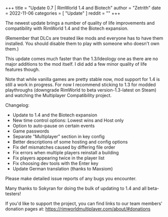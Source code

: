 +++
title = "Update 0.7 | RimWorld 1.4 and Biotech"
author = "Zetrith"
date = 2022-11-06
categories = [
	"Update"
]
reddit = ""
+++

The newest update brings a number of quality of life improvements and compatibility with RimWorld 1.4 and the Biotech expansion.

<!--more-->

(Remember that DLCs are treated like mods and everyone has to have them installed. You should disable them to play with someone who doesn't own them.)

This update comes much faster than the 1.3/Ideology one as there are no major additions to the mod itself. I did add a few minor quality of life features though.

Note that while vanilla games are pretty stable now, mod support for 1.4 is still a work in progress. For now I recommend sticking to 1.3 for modded playthroughs (downgrade RimWorld to beta version-1.3-latest on Steam) and watching the Multiplayer Compatibility project.

Changelog:
- Update to 1.4 and the Biotech expansion
- New time control options: Lowest wins and Host only
- Option to auto-pause on certain events
- Game passwords
- Separate "Multiplayer" section in key config
- Better descriptions of some hosting and config options
- Fix def mismatches caused by differing file order
- Fix errors when multiple players reinstall a building
- Fix players appearing twice in the player list
- Fix choosing dev tools with the Enter key
- Update German translation (thanks to Maxsiom)

Please make detailed issue reports of any bugs you encounter.

Many thanks to Sokyran for doing the bulk of updating to 1.4 and all beta-testers!

If you'd like to support the project, you can find links to our team members' donation pages at:
https://rimworldmultiplayer.com/about/#donations

&nbsp;

&nbsp;

&nbsp;

&nbsp;

&nbsp;

&nbsp;

&nbsp;
